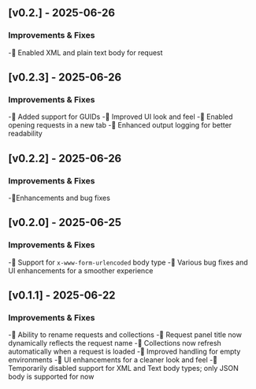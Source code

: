 ## [v0.2.] - 2025-06-26
### Improvements & Fixes
-🔹 Enabled XML and plain text body for request

## [v0.2.3] - 2025-06-26
### Improvements & Fixes
-🔹 Added support for GUIDs
-🔹 Improved UI look and feel
-🔹 Enabled opening requests in a new tab
-🔹 Enhanced output logging for better readability

## [v0.2.2] - 2025-06-26
### Improvements & Fixes
-🔹Enhancements and bug fixes

## [v0.2.0] - 2025-06-25
### Improvements & Fixes
-🔹 Support for `x-www-form-urlencoded` body type
-🔹 Various bug fixes and UI enhancements for a smoother experience

## [v0.1.1] - 2025-06-22
### Improvements & Fixes
-🔹 Ability to rename requests and collections
-🔹 Request panel title now dynamically reflects the request name
-🔹 Collections now refresh automatically when a request is loaded
-🔹 Improved handling for empty environments
-🔹 UI enhancements for a cleaner look and feel
-🔹 Temporarily disabled support for XML and Text body types; only JSON body is supported for now



